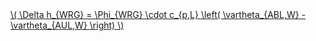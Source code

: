 <a href="/eco2_guide_center/1.%20ECO2%20Logic%20Guide/Hee1_Equation_List.html" class="equation-link" target="_blank" rel="noopener noreferrer">
  \( \Delta h_{WRG} = \Phi_{WRG} \cdot c_{p,L} \left( \vartheta_{ABL,W} - \vartheta_{AUL,W} \right) \) 
</a>
